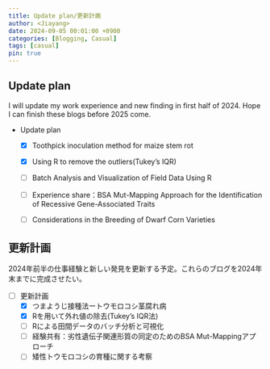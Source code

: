```yaml
---
title: Update plan/更新計画
author: <Jiayang>
date: 2024-09-05 00:01:00 +0900
categories: [Blogging, Casual]
tags: [casual]
pin: true
---
```

## Update plan
I will update my work experience and new finding in first half of 2024. Hope I can finish these blogs before 2025 come.
- Update plan
  - [x] Toothpick inoculation method for maize stem rot
  - [x] Using R to remove the outliers(Tukey’s IQR)
  - [ ] Batch Analysis and Visualization of Field Data Using R
  - [ ] Experience share：BSA Mut-Mapping Approach for the Identification of Recessive Gene-Associated Traits
  - [ ] Considerations in the Breeding of Dwarf Corn Varieties


## 更新計画
2024年前半の仕事経験と新しい発見を更新する予定。これらのブログを2024年末までに完成させたい。
- [ ] 更新計画
  - [x] つまようじ接種法ートウモロコシ茎腐れ病
  - [x] Rを用いて外れ値の除去(Tukey’s IQR法)
  - [ ] Rによる田間データのバッチ分析と可視化
  - [ ] 経験共有：劣性遺伝子関連形質の同定のためのBSA Mut-Mappingアプローチ
  - [ ] 矮性トウモロコシの育種に関する考察